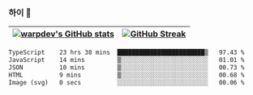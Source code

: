 
### 하이 👋
[![warpdev's GitHub stats](https://github-readme-stats.vercel.app/api?username=warpdev&show_icons=true&theme=vue-dark)](#) |[![GitHub Streak](https://github-readme-streak-stats.herokuapp.com/?user=warpdev&theme=dark)](#)
--- | --- |
<!--START_SECTION:waka-->

```txt
TypeScript    23 hrs 38 mins  ████████████████████████▒   97.43 %
JavaScript    14 mins         ▒░░░░░░░░░░░░░░░░░░░░░░░░   01.01 %
JSON          10 mins         ▒░░░░░░░░░░░░░░░░░░░░░░░░   00.73 %
HTML          9 mins          ▒░░░░░░░░░░░░░░░░░░░░░░░░   00.68 %
Image (svg)   0 secs          ░░░░░░░░░░░░░░░░░░░░░░░░░   00.06 %
```

<!--END_SECTION:waka-->

<!--
**warpdev/warpdev** is a ✨ _special_ ✨ repository because its `README.md` (this file) appears on your GitHub profile.

Here are some ideas to get you started:

- 🔭 I’m currently working on ...
- 🌱 I’m currently learning ...
- 👯 I’m looking to collaborate on ...
- 🤔 I’m looking for help with ...
- 💬 Ask me about ...
- 📫 How to reach me: ...
- 😄 Pronouns: ...
- ⚡ Fun fact: ...
-->
